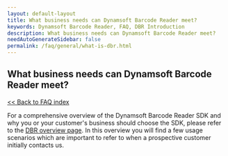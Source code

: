 ```yaml
---
layout: default-layout
title: What business needs can Dynamsoft Barcode Reader meet?
keywords: Dynamsoft Barcode Reader, FAQ, DBR Introduction
description: What business needs can Dynamsoft Barcode Reader meet?
needAutoGenerateSidebar: false
permalink: /faq/general/what-is-dbr.html
---
```


## What business needs can Dynamsoft Barcode Reader meet?

[<< Back to FAQ index](index.md)

For a comprehensive overview of the Dynamsoft Barcode Reader SDK and why you or your customer's business should choose the SDK, please refer to the [DBR overview page](https://www.dynamsoft.com/barcode-reader/overview/). In this overview you will find a few usage scenarios which are important to refer to when a prospective customer initially contacts us.
